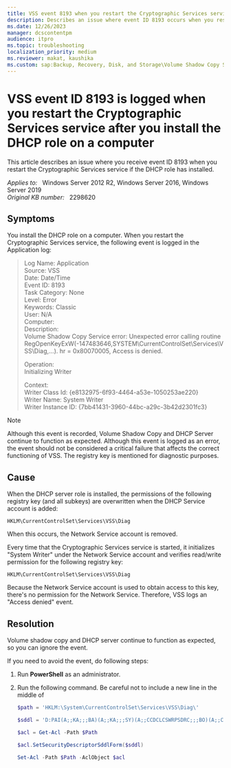 ```yaml
---
title: VSS event 8193 when you restart the Cryptographic Services service after you install the DHCP role
description: Describes an issue where event ID 8193 occurs when you restart the Cryptographic Services service if the DHCP role has installed on a computer that is running Windows Server.
ms.date: 12/26/2023
manager: dcscontentpm
audience: itpro
ms.topic: troubleshooting
localization_priority: medium
ms.reviewer: makat, kaushika
ms.custom: sap:Backup, Recovery, Disk, and Storage\Volume Shadow Copy Service (VSS) , csstroubleshoot
---
```

# VSS event ID 8193 is logged when you restart the Cryptographic Services service after you install the DHCP role on a computer

This article describes an issue where you receive event ID 8193 when you restart the Cryptographic Services service if the DHCP role has installed.

_Applies to:_ &nbsp; Windows Server 2012 R2, Windows Server 2016, Windows Server 2019  
_Original KB number:_ &nbsp; 2298620

## Symptoms

You install the DHCP role on a computer. When you restart the Cryptographic Services service, the following event is logged in the Application log:

> Log Name: Application  
Source: VSS  
Date: Date/Time  
Event ID: 8193  
Task Category: None  
Level: Error  
Keywords: Classic  
User: N/A  
Computer:  
Description:  
Volume Shadow Copy Service error: Unexpected error calling routine RegOpenKeyExW(-147483646,SYSTEM\CurrentControlSet\Services\VSS\Diag,...). hr = 0x80070005, Access is denied.
>
> Operation:  
Initializing Writer
>
> Context:  
Writer Class Id: {e8132975-6f93-4464-a53e-1050253ae220}  
Writer Name: System Writer  
Writer Instance ID: {7bb41431-3960-44bc-a29c-3b42d2301fc3}

> [!NOTE]
> Although this event is recorded, Volume Shadow Copy and DHCP Server continue to function as expected. Although this event is logged as an error, the event should not be considered a critical failure that affects the correct functioning of VSS. The registry key is mentioned for diagnostic purposes.

## Cause

When the DHCP server role is installed, the permissions of the following registry key (and all subkeys) are overwritten when the DHCP Service account is added:

`HKLM\CurrentControlSet\Services\VSS\Diag`

When this occurs, the Network Service account is removed.

Every time that the Cryptographic Services service is started, it initializes "System Writer" under the Network Service account and verifies read/write permission for the following registry key:

`HKLM\CurrentControlSet\Services\VSS\Diag`

Because the Network Service account is used to obtain access to this key, there's no permission for the Network Service. Therefore, VSS logs an "Access denied" event.

## Resolution

Volume shadow copy and DHCP server continue to function as expected, so you can ignore the event.

If you need to avoid the event, do following steps:

1. Run **PowerShell** as an administrator.
2. Run the following command. Be careful not to include a new line in the middle of

    ```powershell
    $path = 'HKLM:\System\CurrentControlSet\Services\VSS\Diag\'

    $sddl = 'D:PAI(A;;KA;;;BA)(A;;KA;;;SY)(A;;CCDCLCSWRPSDRC;;;BO)(A;;CCDCLCSWRPSDRC;;;LS)(A;;CCDCLCSWRPSDRC;;;NS)(A;CIIO;RC;;;OW)(A;;KR;;;BU)(A;CIIO;GR;;;BU)(A;CIIO;GA;;;BA)(A;CIIO;GA;;;BO)(A;CIIO;GA;;;LS)(A;CIIO;GA;;;NS)(A;CIIO;GA;;;SY)(A;CI;CCDCLCSW;;;S-1-5-80-3273805168-4048181553-3172130058-210131473-390205191)(A;ID;KR;;;AC)(A;CIIOID;GR;;;AC)S:ARAI'

    $acl = Get-Acl -Path $Path

    $acl.SetSecurityDescriptorSddlForm($sddl)

    Set-Acl -Path $Path -AclObject $acl
    ```

